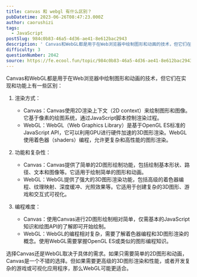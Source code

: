 ```yaml
---
title: canvas 和 webgl 有什么区别？
pubDatetime: 2023-06-26T08:47:23.000Z
author: caorushizi
tags:
  - JavaScript
postSlug: 984c0b83-46a5-4d36-ae41-8e612bac2943
description: ' Canvas和WebGL都是用于在Web浏览器中绘制图形和动画的技术，但它们在实现和功能上有一些区别： 渲染方式： Canvas：Canvas使用2D渲染上下文（2D context）来绘制图形和图像。它基于像素的绘图系统，通过JavaScript脚本控制渲染过程。 WebGL：WebGL（Web Graphics Library）是基于OpenGL ES标准的JavaScript API，它可'
difficulty: 3
questionNumber: 2042
source: https://fe.ecool.fun/topic/984c0b83-46a5-4d36-ae41-8e612bac2943
---
```


 Canvas和WebGL都是用于在Web浏览器中绘制图形和动画的技术，但它们在实现和功能上有一些区别：

1. 渲染方式：
   - Canvas：Canvas使用2D渲染上下文（2D context）来绘制图形和图像。它基于像素的绘图系统，通过JavaScript脚本控制渲染过程。
   - WebGL：WebGL（Web Graphics Library）是基于OpenGL ES标准的JavaScript API，它可以利用GPU进行硬件加速的3D图形渲染。WebGL使用着色器（shaders）编程，允许更复杂和高性能的图形渲染。

2. 功能和复杂性：
   - Canvas：Canvas提供了简单的2D图形绘制功能，包括绘制基本形状、路径、文本和图像等。它适用于绘制简单的图形和动画。
   - WebGL：WebGL提供了强大的3D图形渲染功能，包括高级的着色器编程、纹理映射、深度缓冲、光照效果等。它适用于创建复杂的3D图形、游戏和交互式可视化。

3. 编程难度：
   - Canvas：使用Canvas进行2D图形绘制相对简单，仅需基本的JavaScript知识和绘图API的了解即可开始绘制。
   - WebGL：WebGL的编程相对复杂，需要了解着色器编程和3D图形渲染的概念。使用WebGL需要掌握OpenGL ES或类似的图形编程知识。

选择Canvas还是WebGL取决于具体的需求。如果只需要简单的2D图形和动画，Canvas是一个不错的选择。但如果需要更高级的3D图形渲染和性能，或者开发复杂的游戏或可视化应用程序，那么WebGL可能更适合。
